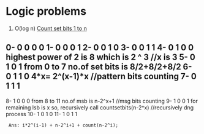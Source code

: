 # Logic problems
  1. O(log n)
  <a href="https://github.com/teja963/DSA_All_Models/blob/master/Bit%20Manipulation/4_count_set_bits_1_to_n.cpp">Count set bits 1 to n</a>
  
   0- 0 0 0 0
  1- 0 0 0 1
  2- 0 0 1 0
  3- 0 0 1 1
  4- 0 1 0 0                 highest power of 2 is 8 which is 2 ^ 3   //x is 3
  5- 0 1 0 1                 from 0 to 7 no.of set bits is 8/2+8/2+8/2 
  6- 0 1 1 0                                               4*x= 2^(x-1)*x       //pattern bits counting
  7- 0 1 1 1
 ------------------------------------------------
  8- 1 0 0 0                 from 8 to 11 no.of msb is n-2^x+1                  //msg bits counting
  9- 1 0 0 1                 for remaining lsb is x so, recursively call countsetbits(n-2^x)    //recursively dng process
 10- 1 0 1 0
 11- 1 0 1 1
 
     Ans: i*2^(i-1) + n-2^i+1 + count(n-2^i); 
